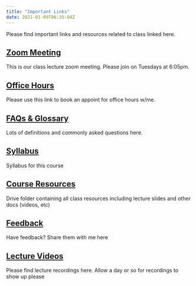 ```yaml
---
title: "Important Links"
date: 2021-01-09T06:35:04Z
---
```


Please find important links and resources related to class linked here.

## [Zoom Meeting]( https://baruch.zoom.us/j/89557953690)

This is our class lecture zoom meeting. Please join on Tuesdays at 6:05pm.


## [Office Hours](https://calendly.com/taq-karim/office-hours)

Please use this link to book an appoint for office hours w/me.

## [FAQs & Glossary](https://docs.google.com/document/d/12zd9B5EP1JgCSOMOiehhDRF91OZnwe-PPBAiOJEyggY/edit#)
Lots of definitions and commonly asked questions here.

## [Syllabus](https://docs.google.com/document/d/1LoHWQyEgINsL09sefbDiECkgA2LO7m3oNtIYQns509M/edit)
Syllabus for this course

## [Course Resources](https://drive.google.com/drive/u/0/folders/15gDsvPj8ZgpsKbhJHZWEo0nUgHcbtBeG)
Drive folder containing all class resources including lecture slides and other docs (videos, etc)

## [Feedback](https://airtable.com/shrztazqE4NqnULsG)
Have feedback? Share them with me here

## [Lecture Videos](https://airtable.com/shrQAyDYeKLkFWwb7)
Please find lecture recordings here. Allow a day or so for recordings to show up please

